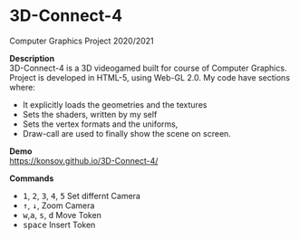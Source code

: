 # 3D-Connect-4
Computer Graphics Project 2020/2021

**Description** <br>
3D-Connect-4 is a 3D videogamed built for course of Computer Graphics. Project is developed in HTML-5, using Web-GL 2.0.
My code have sections where: 
- It explicitly loads the geometries and the textures
- Sets the shaders, written by my self
- Sets the vertex formats and the uniforms, 
- Draw-call are used to finally show the scene on screen.

**Demo** <br>
https://konsov.github.io/3D-Connect-4/

**Commands** <br>
- <kbd>1</kbd>, <kbd>2</kbd>, <kbd>3</kbd>, <kbd>4</kbd>, <kbd>5</kbd> Set differnt Camera
- <kbd>&uarr;</kbd>, <kbd>&darr;</kbd>,  Zoom Camera
- <kbd>w</kbd>,<kbd>a</kbd>, <kbd>s</kbd>, <kbd>d</kbd> Move Token
- <kbd>space</kbd> Insert Token
